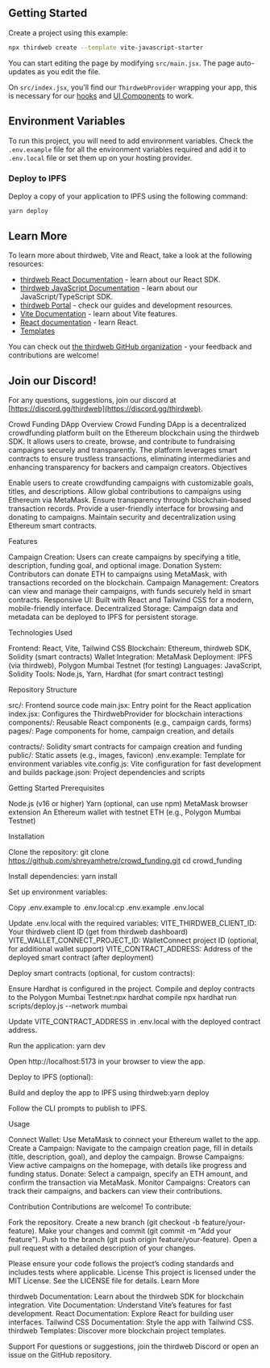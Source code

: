 ## Getting Started

Create a project using this example:

```bash
npx thirdweb create --template vite-javascript-starter
```

You can start editing the page by modifying `src/main.jsx`. The page auto-updates as you edit the file.

On `src/index.jsx`, you'll find our `ThirdwebProvider` wrapping your app,
this is necessary for our [hooks](https://portal.thirdweb.com/react) and
[UI Components](https://portal.thirdweb.com/ui-components) to work.

## Environment Variables

To run this project, you will need to add environment variables. Check the `.env.example` file for all the environment variables required and add it to `.env.local` file or set them up on your hosting provider.

### Deploy to IPFS

Deploy a copy of your application to IPFS using the following command:

```bash
yarn deploy
```

## Learn More

To learn more about thirdweb, Vite and React, take a look at the following resources:

- [thirdweb React Documentation](https://docs.thirdweb.com/react) - learn about our React SDK.
- [thirdweb JavaScript Documentation](https://docs.thirdweb.com/react) - learn about our JavaScript/TypeScript SDK.
- [thirdweb Portal](https://docs.thirdweb.com/react) - check our guides and development resources.
- [Vite Documentation](https://vitejs.dev/guide/) - learn about Vite features.
- [React documentation](https://reactjs.org/) - learn React.
- [Templates](https://thirdweb.com/templates)

You can check out [the thirdweb GitHub organization](https://github.com/thirdweb-dev) - your feedback and contributions are welcome!

## Join our Discord!

For any questions, suggestions, join our discord at [https://discord.gg/thirdweb](https://discord.gg/thirdweb).


Crowd Funding DApp
Overview
Crowd Funding DApp is a decentralized crowdfunding platform built on the Ethereum blockchain using the thirdweb SDK. It allows users to create, browse, and contribute to fundraising campaigns securely and transparently. The platform leverages smart contracts to ensure trustless transactions, eliminating intermediaries and enhancing transparency for backers and campaign creators.
Objectives

Enable users to create crowdfunding campaigns with customizable goals, titles, and descriptions.
Allow global contributions to campaigns using Ethereum via MetaMask.
Ensure transparency through blockchain-based transaction records.
Provide a user-friendly interface for browsing and donating to campaigns.
Maintain security and decentralization using Ethereum smart contracts.

Features

Campaign Creation: Users can create campaigns by specifying a title, description, funding goal, and optional image.
Donation System: Contributors can donate ETH to campaigns using MetaMask, with transactions recorded on the blockchain.
Campaign Management: Creators can view and manage their campaigns, with funds securely held in smart contracts.
Responsive UI: Built with React and Tailwind CSS for a modern, mobile-friendly interface.
Decentralized Storage: Campaign data and metadata can be deployed to IPFS for persistent storage.

Technologies Used

Frontend: React, Vite, Tailwind CSS
Blockchain: Ethereum, thirdweb SDK, Solidity (smart contracts)
Wallet Integration: MetaMask
Deployment: IPFS (via thirdweb), Polygon Mumbai Testnet (for testing)
Languages: JavaScript, Solidity
Tools: Node.js, Yarn, Hardhat (for smart contract testing)

Repository Structure

src/: Frontend source code
main.jsx: Entry point for the React application
index.jsx: Configures the ThirdwebProvider for blockchain interactions
components/: Reusable React components (e.g., campaign cards, forms)
pages/: Page components for home, campaign creation, and details


contracts/: Solidity smart contracts for campaign creation and funding
public/: Static assets (e.g., images, favicon)
.env.example: Template for environment variables
vite.config.js: Vite configuration for fast development and builds
package.json: Project dependencies and scripts

Getting Started
Prerequisites

Node.js (v16 or higher)
Yarn (optional, can use npm)
MetaMask browser extension
An Ethereum wallet with testnet ETH (e.g., Polygon Mumbai Testnet)

Installation

Clone the repository:
git clone https://github.com/shreyamhetre/crowd_funding.git
cd crowd_funding


Install dependencies:
yarn install


Set up environment variables:

Copy .env.example to .env.local:cp .env.example .env.local


Update .env.local with the required variables:
VITE_THIRDWEB_CLIENT_ID: Your thirdweb client ID (get from thirdweb dashboard)
VITE_WALLET_CONNECT_PROJECT_ID: WalletConnect project ID (optional, for additional wallet support)
VITE_CONTRACT_ADDRESS: Address of the deployed smart contract (after deployment)




Deploy smart contracts (optional, for custom contracts):

Ensure Hardhat is configured in the project.
Compile and deploy contracts to the Polygon Mumbai Testnet:npx hardhat compile
npx hardhat run scripts/deploy.js --network mumbai


Update VITE_CONTRACT_ADDRESS in .env.local with the deployed contract address.


Run the application:
yarn dev


Open http://localhost:5173 in your browser to view the app.


Deploy to IPFS (optional):

Build and deploy the app to IPFS using thirdweb:yarn deploy


Follow the CLI prompts to publish to IPFS.



Usage

Connect Wallet: Use MetaMask to connect your Ethereum wallet to the app.
Create a Campaign: Navigate to the campaign creation page, fill in details (title, description, goal), and deploy the campaign.
Browse Campaigns: View active campaigns on the homepage, with details like progress and funding status.
Donate: Select a campaign, specify an ETH amount, and confirm the transaction via MetaMask.
Monitor Campaigns: Creators can track their campaigns, and backers can view their contributions.

Contribution
Contributions are welcome! To contribute:

Fork the repository.
Create a new branch (git checkout -b feature/your-feature).
Make your changes and commit (git commit -m "Add your feature").
Push to the branch (git push origin feature/your-feature).
Open a pull request with a detailed description of your changes.

Please ensure your code follows the project’s coding standards and includes tests where applicable.
License
This project is licensed under the MIT License. See the LICENSE file for details.
Learn More

thirdweb Documentation: Learn about the thirdweb SDK for blockchain integration.
Vite Documentation: Understand Vite’s features for fast development.
React Documentation: Explore React for building user interfaces.
Tailwind CSS Documentation: Style the app with Tailwind CSS.
thirdweb Templates: Discover more blockchain project templates.

Support
For questions or suggestions, join the thirdweb Discord or open an issue on the GitHub repository.

